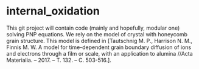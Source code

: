 # internal_oxidation

This git project will contain code (mainly and hopefully, modular one) solving PNP equations. We rely on the model of crystal with honeycomb grain structure. This model is defined in [Tautschnig M. P., Harrison N. M., Finnis M. W. A model for time-dependent grain boundary diffusion of ions and electrons through a film or scale, with an application to alumina //Acta Materialia. – 2017. – Т. 132. – С. 503-516.]. 
